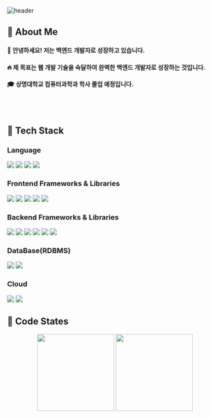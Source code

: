 ![header](https://capsule-render.vercel.app/api?type=waving&color=gradient&height=300&section=header&text=Baek%20Hyeon%20Bin)

<div>
  <!--Body-->
  
  ## 👀 About Me
  #### :raising_hand: 안녕하세요! 저는 백엔드 개발자로 성장하고 있습니다.<br/>
  #### :fire: 제 목표는 웹 개발 기술을 숙달하여 완벽한 백엔드 개발자로 성장하는 것입니다.<br/>
  #### :mortar_board: 상명대학교 컴퓨터과학과 학사 졸업 예정입니다.
  <br/>
  <br/>

  ## 🧱 Tech Stack
  ### Language
  <!--Java-->
  <img src="https://img.shields.io/badge/openjdk-%23EA2D2E?style=flat-square&logo=openjdk&logoColor=white"/>
  <!--JavaScript-->
  <img src="https://img.shields.io/badge/JavaScript-E6CC1A?style=flat-square&logo=JavaScript&logoColor=white"/>
  <!--HTML5-->
  <img src="https://img.shields.io/badge/HTML5-E34F26?style=flat-square&logo=HTML5&logoColor=white"/>
  <!--CSS-->
  <img src="https://img.shields.io/badge/CSS-1572B6?style=flat-square&logo=CSS&logoColor=white"/>
  <br/>

  ### Frontend Frameworks & Libraries
  <!--Vue-->
  <img src="https://img.shields.io/badge/Vue.js-4FC08D?style=flat-square&logo=vue.js&logoColor=white"/>
  <!--Pinia-->
  <img src="https://img.shields.io/badge/Pinia-FFD33D?style=flat-square&logoColor=black"/>
  <!--React-->
  <img src="https://img.shields.io/badge/React-61DAFB?style=flat-square&logo=react&logoColor=black"/>
  <!--Redux-->
  <img src="https://img.shields.io/badge/Redux-764ABC?style=flat-square&logo=redux&logoColor=white"/>
  <!--Axios-->
  <img src="https://img.shields.io/badge/Axios-5A29E4?style=flat-square&logo=axios&logoColor=white"/>
  <br/>

  ### Backend Frameworks & Libraries
  <!--Spring-->
  <img src="https://img.shields.io/badge/Spring-6DB33F?style=flat-square&logo=spring&logoColor=white"/>
  <!--SpringBoot-->
  <img src="https://img.shields.io/badge/Spring_Boot-6DB33F?style=flat-square&logo=springboot&logoColor=white"/>
  <!--SpringSecurity-->
  <img src="https://img.shields.io/badge/Spring_Security-6DB33F?style=flat-square&logo=springsecurity&logoColor=white"/>
  <!--Hibernate-->
  <img src="https://img.shields.io/badge/Hibernate-59666C?style=flat-square&logo=hibernate&logoColor=white"/>
  <!--Gradle-->
  <img src="https://img.shields.io/badge/Gradle-02303A?style=flat-square&logo=gradle&logoColor=white"/>
  <!--Lombok-->
  <img src="https://img.shields.io/badge/Lombok-007900?style=flat-square&logo=lombok&logoColor=white"/>

  ### DataBase(RDBMS)
  <!--MySQL-->
  <img src="https://img.shields.io/badge/MySQL-4479A1?style=flat-square&logo=mysql&logoColor=white"/>
  <!--MongoDB-->
  <img src="https://img.shields.io/badge/MongoDB-47A248?style=flat-square&logo=mongodb&logoColor=white"/>  

  ### Cloud
  <!--Amazon Web Services-->
  <img src="https://img.shields.io/badge/AWS-FF9900?style=flat-square&logo=amazon&logoColor=white"/>
  <!--Google Cloud Platform-->
  <img src="https://img.shields.io/badge/GCP-4285F4?style=flat-square&logo=googlecloud&logoColor=white"/>

  ## 🤔 Code States
  <div align="center">
    <img src="https://github-readme-stats.vercel.app/api?username=WhiteBin-bin&show_icons=true&theme=default" height="180"/>
    <img src="https://github-readme-stats.vercel.app/api/top-langs/?username=WhiteBin-bin&hide=Python,Cython,C,C%2B%2B,Tex,jinja,xslt,powershell,assembly&layout=compact&card_width=300" height="180"/>
  </div>

</div>
